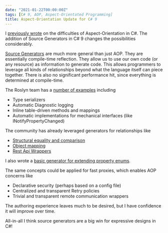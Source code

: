 ```yaml
---
date: "2021-01-22T00:00:00Z"
tags: [C# 9, AOP, Aspect-Orientated Programming]
title: Aspect-Orientation Update for C# 9
---
```


I [previously wrote](../posts/Language-Limited-Thought/2020-10-16-AOP-and-Decorator.md) on the difficulties of Aspect-Orientation in C#. The addition of Source Generators in C# 9 changes the possibilities considerably.
<!--more-->

[Source Generators](https://devblogs.microsoft.com/dotnet/introducing-c-source-generators/) are much more general than just AOP. They are essentially compile-time reflection. They allow us to use our own code (or any resource) as information to generate code. This allows programmers to leverage all kinds of relationships beyond what the language itself can piece together. There is also no significant performance hit, since everything is determined at compile-time.

The Roslyn team has a [number of examples](https://github.com/dotnet/roslyn/blob/master/docs/features/source-generators.cookbook.md) including
- Type serializers
- Automatic Diagnostic logging
- Inline table-driven methods and mappings
- Automatic implementations for mechanical interfaces (like INotifyPropertyChanged)

The community has already leveraged generators for relationships like
- [Structural equality and comparison](https://github.com/diegofrata/Generator.Equals)
- [Object mapping](https://medium.com/rocket-mortgage-technology-blog/generating-code-in-c-1868ebbe52c5)
- [Rest Api Wrappers](https://github.com/canton7/RestEase#using-resteasesourcegenerator)

I also wrote a [basic generator for extending property enums](https://github.com/farlee2121/StaticPropertyEnum.Generator).

The same concepts could be applied for fast proxies, which enables AOP concerns like 
- Declarative security (perhaps based on a config file)
- Centralized and transparent Retry policies
- Trivial and transparent remote communication wrappers

The authoring experience leaves much to be desired, but I have confidence it will improve over time.

All-in-all I think source generators are a big win for expressive designs in C#!